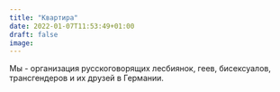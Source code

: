 ```yaml
---
title: "Квартира"
date: 2022-01-07T11:53:49+01:00
draft: false
image:
---
```


Мы - организация русскоговорящих лесбиянок, геев, бисексуалов, трансгендеров и их друзей в Германии.
